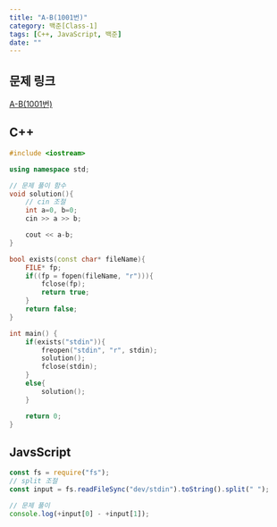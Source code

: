 ```yaml
---
title: "A-B(1001번)"
category: 백준[Class-1]
tags: [C++, JavaScript, 백준]
date: ""
---
```


## 문제 링크

[A-B(1001번)](https://www.acmicpc.net/submit/1001/27134853)

## C++

```cpp
#include <iostream>

using namespace std;

// 문제 풀이 함수
void solution(){
    // cin 조절
    int a=0, b=0;
    cin >> a >> b;

    cout << a-b;
}

bool exists(const char* fileName){
    FILE* fp;
    if((fp = fopen(fileName, "r"))){
        fclose(fp);
        return true;
    }
    return false;
}

int main() {
    if(exists("stdin")){
        freopen("stdin", "r", stdin);
        solution();
        fclose(stdin);
    }
    else{
        solution();
    }

    return 0;
}
```

## JavsScript

```js
const fs = require("fs");
// split 조절
const input = fs.readFileSync("dev/stdin").toString().split(" ");

// 문제 풀이
console.log(+input[0] - +input[1]);
```

